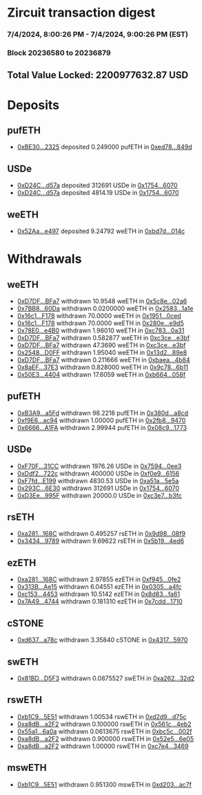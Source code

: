 # Zircuit transaction digest
### 7/4/2024, 8:00:26 PM - 7/4/2024, 9:00:26 PM (EST)
### Block 20236580 to 20236879

## Total Value Locked: 2200977632.87 USD

# Deposits
## pufETH
- [0xBE30...2325](https://etherscan.io/address/0xBE3026ecA9dd524401Ceb3B703d7972497332325) deposited 0.249000 pufETH in [0xed78...849d](https://etherscan.io/tx/0xBE3026ecA9dd524401Ceb3B703d7972497332325)
## USDe
- [0xD24C...d57a](https://etherscan.io/address/0xD24Cfe2d0fa81369ca6291c28ac5426e16B6d57a) deposited 312691 USDe in [0x1754...6070](https://etherscan.io/tx/0xD24Cfe2d0fa81369ca6291c28ac5426e16B6d57a)
- [0xD24C...d57a](https://etherscan.io/address/0xD24Cfe2d0fa81369ca6291c28ac5426e16B6d57a) deposited 4814.19 USDe in [0x1754...6070](https://etherscan.io/tx/0xD24Cfe2d0fa81369ca6291c28ac5426e16B6d57a)
## weETH
- [0x52Aa...e497](https://etherscan.io/address/0x52Aa899454998Be5b000Ad077a46Bbe360F4e497) deposited 9.24792 weETH in [0xbd7d...014c](https://etherscan.io/tx/0x52Aa899454998Be5b000Ad077a46Bbe360F4e497)
# Withdrawals
## weETH
- [0xD7DF...BFa7](https://etherscan.io/address/0xD7DF7E085214743530afF339aFC420c7c720BFa7) withdrawn 10.9548 weETH in [0x5c8e...02a6](https://etherscan.io/tx/0xD7DF7E085214743530afF339aFC420c7c720BFa7)
- [0x7BB8...60Da](https://etherscan.io/address/0x7BB84Ca79cAF6F388b8b00Dc61412974BD1560Da) withdrawn 0.0200000 weETH in [0x2583...1a1e](https://etherscan.io/tx/0x7BB84Ca79cAF6F388b8b00Dc61412974BD1560Da)
- [0x16c1...F178](https://etherscan.io/address/0x16c13e2Ce345B46C2F3d0317441cb17d0c3BF178) withdrawn 70.0000 weETH in [0x1951...0ced](https://etherscan.io/tx/0x16c13e2Ce345B46C2F3d0317441cb17d0c3BF178)
- [0x16c1...F178](https://etherscan.io/address/0x16c13e2Ce345B46C2F3d0317441cb17d0c3BF178) withdrawn 70.0000 weETH in [0x280e...e9d5](https://etherscan.io/tx/0x16c13e2Ce345B46C2F3d0317441cb17d0c3BF178)
- [0x78E0...e4B0](https://etherscan.io/address/0x78E072F5Aa13BE6E803cFBB4A0e3f33EB592e4B0) withdrawn 1.96010 weETH in [0xc783...0a31](https://etherscan.io/tx/0x78E072F5Aa13BE6E803cFBB4A0e3f33EB592e4B0)
- [0xD7DF...BFa7](https://etherscan.io/address/0xD7DF7E085214743530afF339aFC420c7c720BFa7) withdrawn 0.582877 weETH in [0xc3ce...e3bf](https://etherscan.io/tx/0xD7DF7E085214743530afF339aFC420c7c720BFa7)
- [0xD7DF...BFa7](https://etherscan.io/address/0xD7DF7E085214743530afF339aFC420c7c720BFa7) withdrawn 47.3690 weETH in [0xc3ce...e3bf](https://etherscan.io/tx/0xD7DF7E085214743530afF339aFC420c7c720BFa7)
- [0x2548...D0FF](https://etherscan.io/address/0x2548B67FEDB55CF40Ab89E8e3a970A703BbfD0FF) withdrawn 1.95040 weETH in [0x13d2...89e8](https://etherscan.io/tx/0x2548B67FEDB55CF40Ab89E8e3a970A703BbfD0FF)
- [0xD7DF...BFa7](https://etherscan.io/address/0xD7DF7E085214743530afF339aFC420c7c720BFa7) withdrawn 0.211666 weETH in [0xbaea...4b84](https://etherscan.io/tx/0xD7DF7E085214743530afF339aFC420c7c720BFa7)
- [0x8aEF...37E3](https://etherscan.io/address/0x8aEF84BD5F6A0e2C4d9d0aa295aF0d9368D037E3) withdrawn 0.828000 weETH in [0x9c78...6b11](https://etherscan.io/tx/0x8aEF84BD5F6A0e2C4d9d0aa295aF0d9368D037E3)
- [0x50E3...4404](https://etherscan.io/address/0x50E37bC996A5a9a1F5cDE619E549C60682D54404) withdrawn 17.6059 weETH in [0xb664...058f](https://etherscan.io/tx/0x50E37bC996A5a9a1F5cDE619E549C60682D54404)
## pufETH
- [0xB3A9...a5Fd](https://etherscan.io/address/0xB3A96391AB72d9418b3dB8C7c64463f8389Ca5Fd) withdrawn 98.2218 pufETH in [0x380d...a8cd](https://etherscan.io/tx/0xB3A96391AB72d9418b3dB8C7c64463f8389Ca5Fd)
- [0xf9E6...ac94](https://etherscan.io/address/0xf9E66B809ED80393fe79b84D233209A6036fac94) withdrawn 1.00000 pufETH in [0x2fb8...9470](https://etherscan.io/tx/0xf9E66B809ED80393fe79b84D233209A6036fac94)
- [0x6666...A1FA](https://etherscan.io/address/0x66666666C510be02a4d15AA75D5A236068B2A1FA) withdrawn 2.99944 pufETH in [0x08c9...1773](https://etherscan.io/tx/0x66666666C510be02a4d15AA75D5A236068B2A1FA)
## USDe
- [0xF70F...31CC](https://etherscan.io/address/0xF70Fa1b8443c620CA7d43a9d17F4bDe8B09031CC) withdrawn 1976.26 USDe in [0x7594...0ee3](https://etherscan.io/tx/0xF70Fa1b8443c620CA7d43a9d17F4bDe8B09031CC)
- [0xDdf2...722c](https://etherscan.io/address/0xDdf2A1F9F5031b75772EaF8Ff6178859177A722c) withdrawn 400000 USDe in [0xf0e9...6156](https://etherscan.io/tx/0xDdf2A1F9F5031b75772EaF8Ff6178859177A722c)
- [0xF7fd...E199](https://etherscan.io/address/0xF7fd4c70b8CC439213274f1fe287Fa22FdC2E199) withdrawn 4830.53 USDe in [0xa51a...5e5a](https://etherscan.io/tx/0xF7fd4c70b8CC439213274f1fe287Fa22FdC2E199)
- [0x293C...6E30](https://etherscan.io/address/0x293C6937D8D82e05B01335F7B33FBA0c8e256E30) withdrawn 312691 USDe in [0x1754...6070](https://etherscan.io/tx/0x293C6937D8D82e05B01335F7B33FBA0c8e256E30)
- [0xD3Ee...995F](https://etherscan.io/address/0xD3EeF04AD815065899A7a98bFD84090eCb91995F) withdrawn 20000.0 USDe in [0xc3e7...b3fc](https://etherscan.io/tx/0xD3EeF04AD815065899A7a98bFD84090eCb91995F)
## rsETH
- [0xa281...168C](https://etherscan.io/address/0xa281d04817D7Ec567371dE34dAd2614694Fa168C) withdrawn 0.495257 rsETH in [0x9d98...08f9](https://etherscan.io/tx/0xa281d04817D7Ec567371dE34dAd2614694Fa168C)
- [0x3434...9789](https://etherscan.io/address/0x34349c5569e7B846c3558961552D2202760A9789) withdrawn 9.69622 rsETH in [0x5b19...4ed6](https://etherscan.io/tx/0x34349c5569e7B846c3558961552D2202760A9789)
## ezETH
- [0xa281...168C](https://etherscan.io/address/0xa281d04817D7Ec567371dE34dAd2614694Fa168C) withdrawn 2.97855 ezETH in [0xf945...0fe2](https://etherscan.io/tx/0xa281d04817D7Ec567371dE34dAd2614694Fa168C)
- [0x313B...Ae15](https://etherscan.io/address/0x313B52AC7Cabf32ADc8173fD7feE669caA44Ae15) withdrawn 6.04551 ezETH in [0x0305...a4fc](https://etherscan.io/tx/0x313B52AC7Cabf32ADc8173fD7feE669caA44Ae15)
- [0xc153...4453](https://etherscan.io/address/0xc153aD5A8EC5AE5c5e0e7055935d396bbb304453) withdrawn 10.5142 ezETH in [0x8d83...fa61](https://etherscan.io/tx/0xc153aD5A8EC5AE5c5e0e7055935d396bbb304453)
- [0x7A49...4744](https://etherscan.io/address/0x7A493Be5c2ce014cD049Bf178a1ac0Db1B434744) withdrawn 0.181310 ezETH in [0x7cdd...1710](https://etherscan.io/tx/0x7A493Be5c2ce014cD049Bf178a1ac0Db1B434744)
## cSTONE
- [0xd637...a78c](https://etherscan.io/address/0xd637d2Cc5c0bd880ee748EaE61894d02FBe7a78c) withdrawn 3.35840 cSTONE in [0x4317...5970](https://etherscan.io/tx/0xd637d2Cc5c0bd880ee748EaE61894d02FBe7a78c)
## swETH
- [0x81BD...D5F3](https://etherscan.io/address/0x81BDeaF48b63a2dffc8e8ad58883d8a160d2D5F3) withdrawn 0.0875527 swETH in [0xa262...32d2](https://etherscan.io/tx/0x81BDeaF48b63a2dffc8e8ad58883d8a160d2D5F3)
## rswETH
- [0xb1C9...5E51](https://etherscan.io/address/0xb1C9F695ff402ca8fDc29629dA08DCe6640D5E51) withdrawn 1.00534 rswETH in [0xd2d9...d75c](https://etherscan.io/tx/0xb1C9F695ff402ca8fDc29629dA08DCe6640D5E51)
- [0xa8dB...a2F2](https://etherscan.io/address/0xa8dB107aDCFE0F7276975743299282BD30C5a2F2) withdrawn 0.100000 rswETH in [0x561c...4eb2](https://etherscan.io/tx/0xa8dB107aDCFE0F7276975743299282BD30C5a2F2)
- [0x55a1...6a0a](https://etherscan.io/address/0x55a19182be87755EE63E194E4a4ad362536F6a0a) withdrawn 0.0613675 rswETH in [0xbc5c...002f](https://etherscan.io/tx/0x55a19182be87755EE63E194E4a4ad362536F6a0a)
- [0xa8dB...a2F2](https://etherscan.io/address/0xa8dB107aDCFE0F7276975743299282BD30C5a2F2) withdrawn 0.900000 rswETH in [0x52e5...6e05](https://etherscan.io/tx/0xa8dB107aDCFE0F7276975743299282BD30C5a2F2)
- [0xa8dB...a2F2](https://etherscan.io/address/0xa8dB107aDCFE0F7276975743299282BD30C5a2F2) withdrawn 1.00000 rswETH in [0xc7e4...3469](https://etherscan.io/tx/0xa8dB107aDCFE0F7276975743299282BD30C5a2F2)
## mswETH
- [0xb1C9...5E51](https://etherscan.io/address/0xb1C9F695ff402ca8fDc29629dA08DCe6640D5E51) withdrawn 0.951300 mswETH in [0xd203...ac7f](https://etherscan.io/tx/0xb1C9F695ff402ca8fDc29629dA08DCe6640D5E51)

